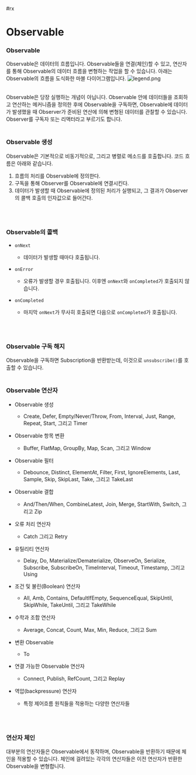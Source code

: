 #rx

# Observable

### Observable
Observable은 데이터의 흐름입니다. Observable들을 연결(체인)할 수 있고, 연산자를 통해 Observable의 데이터 흐름을 변형하는 작업을 할 수 있습니다. 아래는 Observable의 흐름을 도식화한 마블 다이어그램입니다.
![legend.png](http://reactivex.io/assets/operators/legend.png)
<br>
<br>

Observable은 당장 실행하는 개념이 아닙니다. Observable 안에 데이터들을 조회하고 연산하는 메커니즘을 정의한 후에 Observable을 구독하면, Observable에 데이터가 발생했을 때 Observer가 준비된 연산에 의해 변형된 데이터를 관찰할 수 있습니다. Observer를 구독자 또는 리액터라고 부르기도 합니다.
<br>
<br>

### Observable 생성
Observable은 기본적으로 비동기적으로, 그리고 병렬로 메소드를 호출합니다. 코드 흐름은 아래와 같습니다.
1. 흐름의 처리를 Observable에 정의한다.
2. 구독을 통해 Observer를 Observable에 연결시킨다.
3. 데이터가 발생할 때 Observable에 정의된 처리가 실행되고, 그 결과가 Observer의 콜백 호출의 인자값으로 들어간다.
<br>
<br>

### Observable의 콜백
- ```onNext```
	- 데이터가 발생할 때마다 호출됩니다.

- ```onError```
	- 오류가 발생할 경우 호출됩니다. 이후엔 ```onNext```와 ```onCompleted```가 호출되지 않습니다.

- ```onCompleted```
	- 마지막 ```onNext```가 무사히 호출되면 다음으로 ```onCompleted```가 호출됩니다.
<br>
<br>

### Observable 구독 해지
Observable을 구독하면 Subscription을 반환받는데, 이것으로 ```unsubscribe()```를 호출할 수 있습니다.
<br>
<br>

### Observable 연산자
- Observable 생성
	- Create, Defer, Empty/Never/Throw, From, Interval, Just, Range, Repeat, Start, 그리고 Timer
	
- Observable 항목 변환
	- Buffer, FlatMap, GroupBy, Map, Scan, 그리고 Window
	
- Observable 필터
	- Debounce, Distinct, ElementAt, Filter, First, IgnoreElements, Last, Sample, Skip, SkipLast, Take, 그리고 TakeLast
	
- Observable 결합
	- And/Then/When, CombineLatest, Join, Merge, StartWith, Switch, 그리고 Zip
	
- 오류 처리 연산자
	- Catch 그리고 Retry
	
- 유틸리티 연산자
	- Delay, Do, Materialize/Dematerialize, ObserveOn, Serialize, Subscribe, SubscribeOn, TimeInterval, Timeout, Timestamp, 그리고 Using
	
- 조건 및 불린(Boolean) 연산자
	- All, Amb, Contains, DefaultIfEmpty, SequenceEqual, SkipUntil, SkipWhile, TakeUntil, 그리고 TakeWhile
	
- 수학과 조합 연산자
	- Average, Concat, Count, Max, Min, Reduce, 그리고 Sum
	
- 변환 Observable
	- To
	
- 연결 가능한 Observable 연산자
	- Connect, Publish, RefCount, 그리고 Replay
	
- 역압(backpressure) 연산자
	- 특정 제어흐름 원칙들을 적용하는 다양한 연산자들
<br>
<br>

### 연산자 체인
대부분의 연산자들은 Observable에서 동작하며, Observable을 반환하기 때문에 체인을 적용할 수 있습니다. 체인에 걸려있는 각각의 연산자들은 이전 연산자가 반환한 Observable을 변형합니다.




